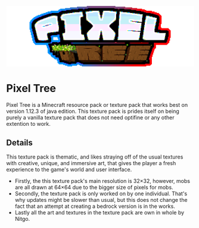![Banner](https://github.com/names-are-for-losers/Pixel-Tree/raw/extra-assets/big_banner.png)
# Pixel Tree
 Pixel Tree is a Minecraft resource pack or texture pack that works best on version 1.12.3 of java edition. This texture pack is prides itself on being purely a vanilla texture pack that does not need optifine or any other extention to work.

 ## Details
 This texture pack is thematic, and likes straying off of the usual textures with creative, unique, and immersive art, that gives the player a fresh experience to the game's world and user interface. 
 - Firstly, the this texture pack's main resolution is 32×32, however, mobs are all drawn at 64×64 due to the bigger size of pixels for mobs.
 - Secondly, the texture pack is only worked on by one individual. That's why updates might be slower than usual, but this does not change the fact that an attempt at creating a bedrock version is in the works.
 - Lastly all the art and textures in the texture pack are own in whole by Nitgo.
